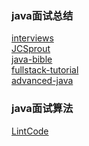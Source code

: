 ### java面试总结

[interviews](https://github.com/kdn251/interviews/blob/master/README-zh-cn.md)<br/>
[JCSprout](https://github.com/crossoverJie/JCSprout)<br/>
[java-bible](https://github.com/biezhi/java-bible)<br/>
[fullstack-tutorial](https://github.com/frank-lam/fullstack-tutorial)<br/>
[advanced-java](https://github.com/doocs/advanced-java)<br/>

### java面试算法
[LintCode](https://github.com/awangdev/LintCode)<br/>